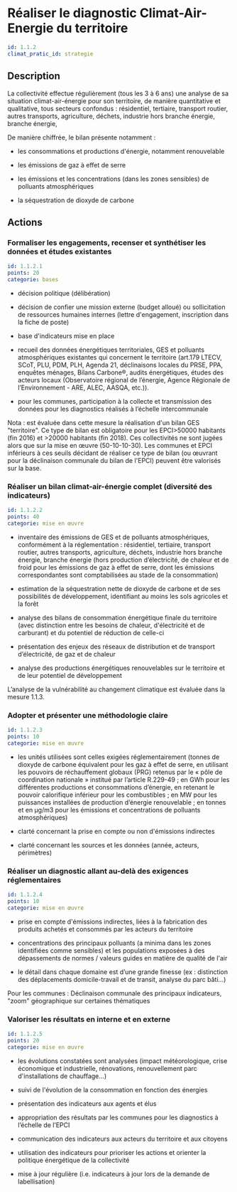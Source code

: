 # Réaliser le diagnostic Climat-Air-Energie du territoire
```yaml
id: 1.1.2
climat_pratic_id: strategie
```
## Description
La collectivité effectue régulièrement (tous les 3 à 6 ans) une analyse de sa situation climat-air-énergie pour son territoire, de manière quantitative et qualitative, tous secteurs confondus : résidentiel, tertiaire, transport routier, autres transports, agriculture, déchets, industrie hors branche énergie, branche énergie,

De manière chiffrée, le bilan présente notamment :

- les consommations et productions d'énergie, notamment renouvelable

- les émissions de gaz à effet de serre

- les émissions et les concentrations (dans les zones sensibles) de polluants atmosphériques

- la séquestration de dioxyde de carbone



## Actions
### Formaliser les engagements, recenser et synthétiser les données et études existantes
```yaml
id: 1.1.2.1
points: 20
categorie: bases
```
- décision politique (délibération)

- décision de confier une mission externe (budget alloué) ou sollicitation de ressources humaines internes (lettre d'engagement, inscription dans la fiche de poste)

- base d'indicateurs mise en place

- recueil des données énergétiques territoriales, GES et polluants atmosphériques existantes qui concernent le territoire (art.179 LTECV, SCoT, PLU, PDM, PLH, Agenda 21, déclinaisons locales du PRSE, PPA, enquêtes ménages, Bilans Carbone®, audits énergétiques, études des acteurs locaux (Observatoire régional de l’énergie, Agence Régionale de l’Environnement - ARE, ALEC, AASQA, etc.)).

- pour les communes, participation à la collecte et transmission des données pour les diagnostics réalisés à l’échelle intercommunale

Nota : est évaluée dans cette mesure la réalisation d'un bilan GES "territoire". Ce type de bilan est obligatoire pour les EPCI>50000 habitants (fin 2016) et >20000 habitants (fin 2018). Ces collectivités ne sont jugées alors que sur la mise en œuvre (50-10-10-30).  Les communes et EPCI inférieurs à ces seuils décidant de réaliser ce type de bilan (ou œuvrant pour la déclinaison communale du bilan de l'EPCI) peuvent être valorisés sur la base.




### Réaliser un bilan climat-air-énergie complet (diversité des indicateurs)
```yaml
id: 1.1.2.2
points: 40
categorie: mise en œuvre
```
- inventaire des émissions de GES et de polluants atmosphériques, conformément à la réglementation : résidentiel, tertiaire, transport routier, autres transports, agriculture, déchets, industrie hors branche énergie, branche énergie (hors production d’électricité, de chaleur et de froid pour les émissions de gaz à effet de serre, dont les émissions correspondantes sont comptabilisées au stade de la consommation)

- estimation de la séquestration nette de dioxyde de carbone et de ses possibilités de développement, identifiant au moins les sols agricoles et la forêt

- analyse des bilans de consommation énergétique finale du territoire (avec distinction entre les besoins de chaleur, d'électricité et de carburant) et du potentiel de réduction de celle-ci

- présentation des enjeux des réseaux de distribution et de transport d’électricité, de gaz et de chaleur

- analyse des productions énergétiques renouvelables sur le territoire et de leur potentiel de développement

L’analyse de la vulnérabilité au changement climatique est évaluée dans la mesure 1.1.3.




### Adopter et présenter une méthodologie claire
```yaml
id: 1.1.2.3
points: 10
categorie: mise en œuvre
```
- les unités utilisées sont celles exigées réglementairement (tonnes de dioxyde de carbone équivalent pour les gaz à effet de serre, en utilisant les pouvoirs de réchauffement globaux (PRG) retenus par le « pôle de coordination nationale » institué par l’article R.229-49 ; en GWh pour les différentes productions et consommations d’énergie, en retenant le pouvoir calorifique inférieur pour les combustibles ; en MW pour les puissances installées de production d’énergie renouvelable ; en tonnes et en μg/m3 pour les émissions et concentrations de polluants atmosphériques)

- clarté concernant la prise en compte ou non d'émissions indirectes

- clarté concernant les sources et les données (année, acteurs, périmètres)




### Réaliser un diagnostic allant au-delà des exigences réglementaires
```yaml
id: 1.1.2.4
points: 10
categorie: mise en œuvre
```
- prise en compte d'émissions indirectes, liées à la fabrication des produits achetés et consommés par les acteurs du territoire

- concentrations des principaux polluants (a minima dans les zones identifiées comme sensibles) et les populations exposées à des dépassements de normes / valeurs guides en matière de qualité de l'air

- le détail dans chaque domaine est d’une grande finesse (ex : distinction des déplacements domicile-travail et de transit, analyse du parc bâti…)

Pour les communes : Déclinaison communale des principaux indicateurs, "zoom" géographique sur certaines thématiques




### Valoriser les résultats en interne et en externe
```yaml
id: 1.1.2.5
points: 20
categorie: mise en œuvre
```
- les évolutions constatées sont analysées (impact météorologique, crise économique et industrielle, rénovations, renouvellement parc d'installations de chauffage...)

- suivi de l'évolution de la consommation en fonction des énergies

- présentation des indicateurs aux agents et élus

- appropriation des résultats par les communes pour les diagnostics à l’échelle de l’EPCI

- communication des indicateurs aux acteurs du territoire et aux citoyens

- utilisation des indicateurs pour prioriser les actions et orienter la politique énergétique de la collectivité

- mise à jour régulière (i.e. indicateurs à jour lors de la demande de labellisation)



